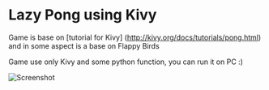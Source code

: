 # Lazy Pong using Kivy

Game is base on [tutorial for Kivy] (http://kivy.org/docs/tutorials/pong.html)
and in some aspect is a base on Flappy Birds

Game use only Kivy and some python function, you can run it on PC :)

![Screenshot](/screenshot.png)